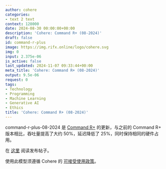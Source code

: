 ```yaml
---
author: cohere
categories:
- text 2 text
context: 128000
date: 2024-08-30 00:00:00+00:00
description: 'Cohere: Command R+ (08-2024)'
draft: false
id: command-r-plus
image: https://img.rifx.online/logo/cohere.svg
img: 0
input: 2.375e-06
is_active: false
last_updated: 2024-11-07 09:33:44+00:00
meta_title: 'Cohere: Command R+ (08-2024)'
output: 9.5e-06
request: 0
tags:
- Technology
- Programming
- Machine Learning
- Generative AI
- Ethics
title: 'Cohere: Command R+ (08-2024)'
---
```
















command-r-plus-08-2024 是 [Command R+](/cohere/command-r-plus) 的更新，与之前的 Command R+ 版本相比，吞吐量提高了大约 50%，延迟降低了 25%，同时保持相同的硬件占用。

在 [这里](https://docs.cohere.com/changelog/command-gets-refreshed) 阅读发布帖子。

使用此模型须遵循 Cohere 的 [可接受使用政策](https://docs.cohere.com/docs/c4ai-acceptable-use-policy)。

